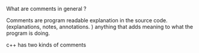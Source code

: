 What are comments in general ?

Comments are program readable explanation in the source code. (explanations, notes, annotations. ) anything that adds meaning to what the program is doing.



c++ has two kinds of comments
